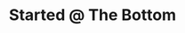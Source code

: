 ---
ee_id: '4255'
site: '1'
type: '2'
url: 2015-005-started-the-bottom
title: Started @ The Bottom
year: '2015'
display_year: '2015'
medium: Foam pool noodle, Drake armband
dims: 140 cm x variable width x variable depth
pitch: ''
ps: ''
live_url: ''
related: ''
youtube: ''
related_code: ''
imgs: started-at-the-bottom-2015-005-full-database-JH.jpg,started-at-the-bottom-2015-005-detail-database-JH.jpg
subheading: ''
download: ''
add_credit: ''
commission: ''
layout: things-i-made
---